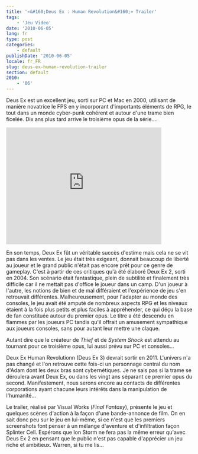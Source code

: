 ```yaml
---
title: '«&#160;Deus Ex : Human Revolution&#160;» Trailer'
tags:
    - 'Jeu Video'
date: '2010-06-05'
lang: fr
type: post
categories:
    - default
publishDate: '2010-06-05'
locale: fr_FR
slug: deus-ex-human-revolution-trailer
section: default
2010:
    - '06'
---
```


Deus Ex est un excellent jeu, sorti sur PC et Mac en 2000, utilisant de manière novatrice le FPS en y incorporant d'importants éléments de RPG, le tout dans un monde cyber-punk cohérent et autour d'une trame bien ficelée. Dix ans plus tard arrive le troisième opus de la série….

<!--more-->

<div class="videoWrapper">
  <iframe width="420" height="315" src="https://www.youtube.com/embed/WAbrjtFbVQ4" frameborder="0" allowfullscreen></iframe>
</div>

En son temps, Deux Ex fût un véritable succès d'estime mais cela ne se vit pas dans les ventes. Le jeu était très exigeant, donnait beaucoup de liberté au joueur et le grand public n'était pas encore prêt pour ce genre de gameplay. C'est à partir de ces critiques qu'à été élaboré Deux Ex 2, sorti en 2004\. Son scénario était fantastique, plein de subtilité et finalement très difficile car il ne mettait pas d'office le joueur dans un camp. D'un joueur à l'autre, les notions de bien et de mal différaient et l'expérience de jeu s'en retrouvait différentes. Malheureusement, pour l'adapter au monde des consoles, le jeu avait été amputé de nombreux aspects RPG et les niveaux étaient à la fois plus petits et plus faciles à appréhender, ce qui déçu la base de fan constituée autour du premier opus. Le titre a été descendu en flammes par les joueurs PC tandis qu'il offrait un amusement sympathique aux joueurs consoles, sans pour autant leur mettre une claque.

Autant dire que le créateur de _Thief_ et de _System Shock_ est attendu au tournant pour ce troisième opus, lui aussi prévu sur PC et consoles…

Deux Ex Human Revolutionn (Deus Ex 3) devrait sortir en 2011\. L'univers n'a pas changé et l'on retrouve cette fois-ci un personnage central du nom d'Adam dont les deux bras sont cybernétiques. Je ne sais pas si la trame se déroulera avant Deux Ex, ou dans les vingt ans séparant ce premier opus du second. Manifestement, nous serons encore au contacts de différentes corporations ayant chacune leurs intérêts dans la manipulation de l'humanité…

Le trailer, réalisé par Visual Works (_Final Fantasy_), présente le jeu et quelques scènes d'action à la façon d'une bande-annonce de film. On en sait donc peu sur le jeu en lui-même, si ce n'est que les premiers screenshots font penser à un mélange d'aventure et d'infiltration façon Splinter Cell. Espérons que Ion Storm ne fera pas la même erreur qu'avec Deus Ex 2 en pensant que le public n'est pas capable d'apprécier un jeu riche et ambitieux. Warren, si tu me lis…
